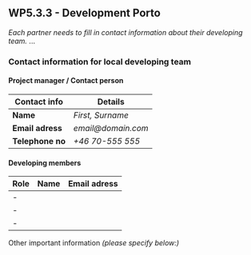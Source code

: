 ## WP5.3.3 - Development Porto

*Each partner needs to fill in contact information about their developing team.*
...

### Contact information for local developing team

#### Project manager / Contact person
| Contact info      | Details                        |
| ----------------- | ------------------------------ |
| **Name**          |  _First, Surname_              |
| **Email adress**  |  _email@domain.com_            |
| **Telephone no**  |  _+46 70-555 555_              |

#### Developing members
|     Role       |      Name         |              Email adress                 |
| -------------  | ----------------- | ----------------------------------------- |
|      -         |                   |                                           |
|      -         |                   |                                           |
|      -         |                   |                                           |             

Other important information _(please specify below:)_ 
